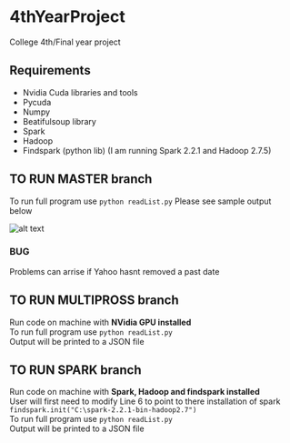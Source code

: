 # 4thYearProject
College 4th/Final year project 

## Requirements 
   - Nvidia Cuda libraries and tools
   - Pycuda
   - Numpy
   - Beatifulsoup library
   - Spark
   - Hadoop
   - Findspark (python lib)
   (I am running Spark 2.2.1 and Hadoop 2.7.5)
   
## TO RUN MASTER branch
To run full program use `python readList.py`
Please see sample output below

![alt text](https://github.com/GLalor/Vanilla-Option-Pricer/blob/master/output.PNG "Sample output")

### BUG
  Problems can arrise if Yahoo hasnt removed a past date
  
## TO RUN MULTIPROSS branch
Run code on machine with **NVidia GPU installed**<br />
To run full program use `python readList.py`<br />
Output will be printed to a JSON file<br />

## TO RUN SPARK branch
Run code on machine with **Spark, Hadoop and findspark installed**<br />
User will first need to modify Line 6 to point to there installation of spark<br />
   `findspark.init("C:\spark-2.2.1-bin-hadoop2.7")`<br />
To run full program use `python readList.py`<br />
Output will be printed to a JSON file<br />
